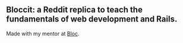 

## Bloccit: a Reddit replica to teach the fundamentals of web development and Rails.

Made with my mentor at [Bloc](http://bloc.io).



